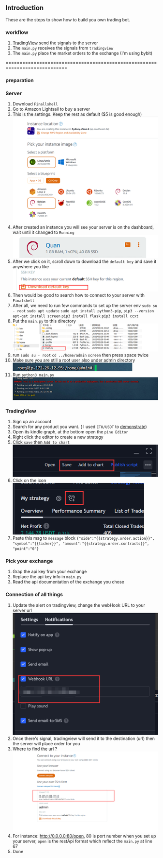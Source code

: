 ## Introduction
These are the steps to show how to build you own trading bot.

### workflow

1. [TradingView](https://cn.tradingview.com/)  send the signals to the server
2. The `main.py` receives the signals from `tradingview`
3. The `main.py` place the market orders to the exchange (I'm using bybit)

============================================================================

### preparation
### Server
1. Download `Finallshell` 
2. Go to Amazon Lightsail to buy a server
3. This is the settings. Keep the rest as default ($5 is good enough) ![img_4.png](img_4.png)
4. After created an instance you will see your server is on the dashboard, wait until it changed to `Running` ![img_5.png](img_5.png)
5. After we click on it, scroll down to download the `default key` and save it anywhere you like ![img_6.png](img_6.png)
6. Then would be good to search how to connect to your server with `Finalshell`
7. After all, we need to run few commands to set up the server env
   `sudo su - root`
   `sudo apt update`
   `sudo apt install python3-pip`,
   `pip3 --version`
   `apt-get install screen`
   `pip3 install flask`
   `pip3 install ccxt`
8. Put the `main.py` to this directory ![img_8.png](img_8.png)
9. run `sudo su - root` `cd ../home/admin` `screen` then press space twice
10. Make sure you are still a root user also under admin directory![img_9.png](img_9.png)
11. Run `python3 main.py` ![img_10.png](img_10.png)

### TradingView 
1. Sign up an account
2. Search for any product you want. ( I used `ETH/USDT` to [demonstrate](https://cn.tradingview.com/symbols/ETHUSDT.P/ideas/?exchange=BITGET))
3. Open its kindle graph, at the bottom open the `pine Editor`
4. Right click the editor to create a new strategy
5. Click `save` then `Add to chart`
    ![img_1.png](img_1.png)
6. Click on the icon 
   ![img_3.png](img_3.png)
7. Paste this msg to `message` block
    ``{"side":"{{strategy.order.action}}",
    "symbol":"{{ticker}}",
    "amount":"{{strategy.order.contracts}}",
    "point":"0"}
   ``

### Pick your exchange
1. Grap the api key from your exchange
2. Replace the api key info in `main.py`
3. Read the api documentation of the exchange you chose

### Connection of all things
1. Update the alert on tradingview, change the webHook URL to your server url ![img_11.png](img_11.png)
2. Once there's signal, tradingview will send it to the destination (url) then the server will place order for you
3. Where to find the url ? ![img_12.png](img_12.png)
4. For instance: http://0.0.0.0:80/open, 80 is port number when you set up your server, `open` is the restApi format which reflect the `main.py` at line 67
5. Done